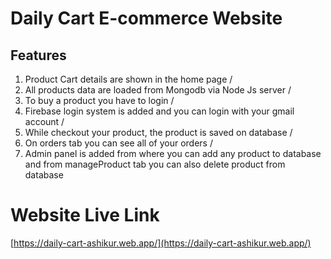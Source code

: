 # Daily Cart E-commerce Website

## Features
1. Product Cart details are shown in the home page /
2. All products data are loaded from Mongodb via Node Js server /
3. To buy a product you have to login /
4. Firebase login system is added and you can login with your gmail account /
5. While checkout your product, the product is saved on database /
6. On orders tab you can see all of your orders /
7. Admin panel is added from where you can add any product to database and from manageProduct tab you can also delete product from database 

# Website Live Link
[https://daily-cart-ashikur.web.app/](https://daily-cart-ashikur.web.app/)